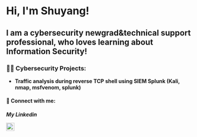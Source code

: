 <h1>Hi, I'm Shuyang! <br/>

<h2>I am a cybersecurity newgrad&technical support professional, who loves learning about Information Security!</h2>


<h3>👨‍💻 Cybersecurity Projects:</h3>

- <b>Traffic analysis during reverse TCP shell using SIEM Splunk (Kali, nmap, msfvenom, splunk)</b>


<h4> 🤳 Connect with me:</h4>

<h5>My Linkedin<br/>

[<img align="left" alt="Shuyang Chen | LinkedIn" width="22px" src="https://www.vhv.rs/file/max/8/80808_linkedin-logo-white-png.png" />][linkedin]

[linkedin]: https://www.linkedin.com/in/shuyang123/

<!--
**WhoIsShuyang/WhoIsShuyang** is a ✨ _special_ ✨ repository because its `README.md` (this file) appears on your GitHub profile.

Here are some ideas to get you started:

- 🔭 I’m currently working on ...
- 🌱 I’m currently learning ...
- 👯 I’m looking to collaborate on ...
- 🤔 I’m looking for help with ...
- 💬 Ask me about ...
- 📫 How to reach me: ...
- 😄 Pronouns: ...
- ⚡ Fun fact: ...
-->

